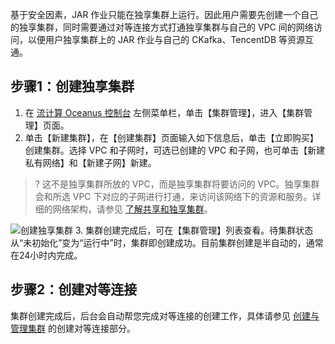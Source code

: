 基于安全因素，JAR 作业只能在独享集群上运行。因此用户需要先创建一个自己的独享集群，同时需要通过对等连接方式打通独享集群与自己的 VPC 间的网络访问，以便用户独享集群上的 JAR 作业与自己的 CKafka、TencentDB 等资源互通。

## 步骤1：创建独享集群

1. 在 [流计算 Oceanus 控制台](https://console.cloud.tencent.com/oceanus) 左侧菜单栏，单击【集群管理】，进入【集群管理】页面。
2. 单击【新建集群】，在【创建集群】页面输入如下信息后，单击【立即购买】创建集群。选择 VPC 和子网时，可选已创建的 VPC 和子网，也可单击【新建私有网络】和【新建子网】新建。
> ? 这不是独享集群所放的 VPC，而是独享集群将要访问的 VPC。独享集群会和所选 VPC 下对应的子网进行打通，来访问该网络下的资源和服务。详细的网络架构，请参见 [了解共享和独享集群](https://cloud.tencent.com/document/product/849/38289)。

 ![创建独享集群](https://main.qcloudimg.com/raw/53ff22286152c8cec73e02e898cf84a6.png)
3. 集群创建完成后，可在【集群管理】列表查看。待集群状态从“未初始化”变为“运行中”时，集群即创建成功。目前集群创建是半自动的，通常在24小时内完成。

## 步骤2：创建对等连接

集群创建完成后，后台会自动帮您完成对等连接的创建工作，具体请参见 [创建与管理集群](https://cloud.tencent.com/document/product/849/38380) 的创建对等连接部分。
